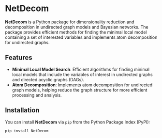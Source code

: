 # NetDecom

**NetDecom** is a Python package for dimensionality reduction and decomposition in undirected graph models and Bayesian networks. The package provides efficient methods for finding the minimal local model containing a set of interested variables and implements atom decomposition for undirected graphs.

## Features

- **Minimal Local Model Search**: Efficient algorithms for finding minimal local models that include the variables of interest in undirected graphs and directed acyclic graphs (DAGs).
- **Atom Decomposition**: Implements atom decomposition for undirected graph models, helping reduce the graph structure for more efficient processing and analysis.

## Installation

You can install **NetDecom** via `pip` from the Python Package Index (PyPI):

```bash
pip install NetDecom
